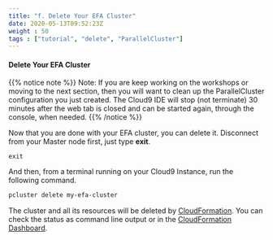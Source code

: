 ```yaml
---
title: "f. Delete Your EFA Cluster"
date: 2020-05-13T09:52:23Z
weight : 50
tags : ["tutorial", "delete", "ParallelCluster"]
---
```



#### Delete Your EFA Cluster

{{% notice note %}}
Note: If you are keep working on the workshops or moving to the next section, then you will want to clean up the ParallelCluster configuration you just created. The Cloud9 IDE will stop (not terminate) 30 minutes after the web tab is closed and can be started again, through the console, when needed.
{{% /notice %}}

Now that you are done with your EFA cluster, you can delete it.
Disconnect from your Master node first, just type **exit**.

```
exit
```

And then, from a terminal running on your Cloud9 Instance, run the following command.


```bash
pcluster delete my-efa-cluster
```

The cluster and all its resources will be deleted by [CloudFormation](https://docs.aws.amazon.com/cloudformation/index.html). You can check the status as command line output or in the [CloudFormation Dashboard](https://console.aws.amazon.com).
